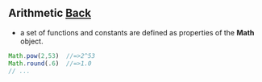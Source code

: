 ## Arithmetic [Back](./../Type.md)

- a set of functions and constants are defined as properties of the **Math** object.

```js
Math.pow(2,53)	//=>2^53
Math.round(.6)	//=>1.0
// ...
```
